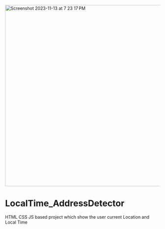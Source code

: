 <img width="591" alt="Screenshot 2023-11-13 at 7 23 17 PM" src="https://github.com/SudhanshuDTU/LocalTime_AddressDetector/assets/116909414/61b221e0-f2b0-4d2e-aae8-9d5d6bae1ca4">

# LocalTime_AddressDetector

HTML CSS JS based project which show the user current Location and Local Time

